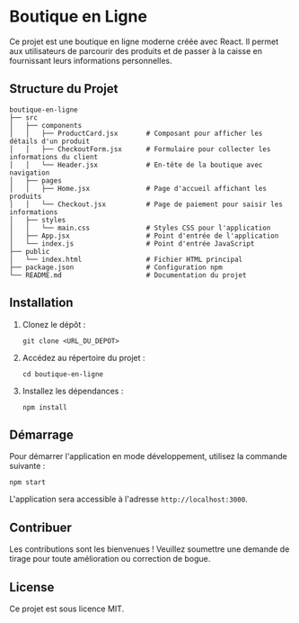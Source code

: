 # Boutique en Ligne

Ce projet est une boutique en ligne moderne créée avec React. Il permet aux utilisateurs de parcourir des produits et de passer à la caisse en fournissant leurs informations personnelles.

## Structure du Projet

```
boutique-en-ligne
├── src
│   ├── components
│   │   ├── ProductCard.jsx       # Composant pour afficher les détails d'un produit
│   │   ├── CheckoutForm.jsx      # Formulaire pour collecter les informations du client
│   │   └── Header.jsx            # En-tête de la boutique avec navigation
│   ├── pages
│   │   ├── Home.jsx              # Page d'accueil affichant les produits
│   │   └── Checkout.jsx          # Page de paiement pour saisir les informations
│   ├── styles
│   │   └── main.css              # Styles CSS pour l'application
│   ├── App.jsx                   # Point d'entrée de l'application
│   └── index.js                  # Point d'entrée JavaScript
├── public
│   └── index.html                # Fichier HTML principal
├── package.json                  # Configuration npm
└── README.md                     # Documentation du projet
```

## Installation

1. Clonez le dépôt :
   ```
   git clone <URL_DU_DEPOT>
   ```
2. Accédez au répertoire du projet :
   ```
   cd boutique-en-ligne
   ```
3. Installez les dépendances :
   ```
   npm install
   ```

## Démarrage

Pour démarrer l'application en mode développement, utilisez la commande suivante :
```
npm start
```
L'application sera accessible à l'adresse `http://localhost:3000`.

## Contribuer

Les contributions sont les bienvenues ! Veuillez soumettre une demande de tirage pour toute amélioration ou correction de bogue.

## License

Ce projet est sous licence MIT.